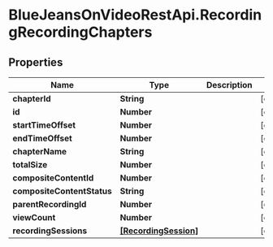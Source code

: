 # BlueJeansOnVideoRestApi.RecordingRecordingChapters

## Properties
Name | Type | Description | Notes
------------ | ------------- | ------------- | -------------
**chapterId** | **String** |  | [optional] 
**id** | **Number** |  | [optional] 
**startTimeOffset** | **Number** |  | [optional] 
**endTimeOffset** | **Number** |  | [optional] 
**chapterName** | **String** |  | [optional] 
**totalSize** | **Number** |  | [optional] 
**compositeContentId** | **Number** |  | [optional] 
**compositeContentStatus** | **String** |  | [optional] 
**parentRecordingId** | **Number** |  | [optional] 
**viewCount** | **Number** |  | [optional] 
**recordingSessions** | [**[RecordingSession]**](RecordingSession.md) |  | [optional] 


